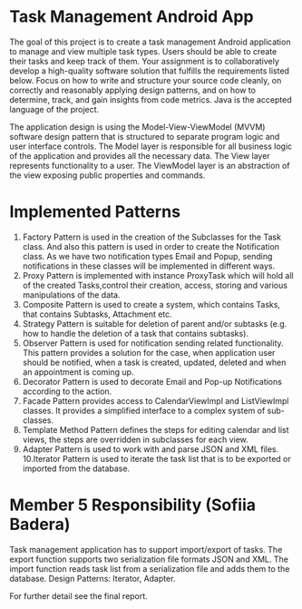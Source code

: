 # Task Management Android App

The goal of this project is to create a task management Android application to manage and view multiple task types. Users should be able to create their tasks and keep track of them. Your assignment is to collaboratively develop a high-quality software solution that fulfills the requirements listed below. Focus on how to write and structure your source code cleanly, on correctly and reasonably applying design patterns, and on how to determine, track, and gain insights from code metrics. Java is the accepted language of the project.

The application design is using the Model-View-ViewModel (MVVM) software design
pattern that is structured to separate program logic and user interface controls.
The Model layer is responsible for all business logic of the application and provides
all the necessary data.
The View layer represents functionality to a user.
The ViewModel layer is an abstraction of the view exposing public properties and
commands.

# Implemented Patterns
1. Factory Pattern is used in the creation of the Subclasses for the Task class.
And also this pattern is used in order to create the Notification class. As we
have two notification types Email and Popup, sending notifications in these
classes will be implemented in different ways.
2. Proxy Pattern is implemented with instance ProxyTask which will hold all of the
created Tasks,control their creation, access, storing and various manipulations
of the data.
3. Composite Pattern is used to create a system, which contains Tasks, that
contains Subtasks, Attachment etc.
4. Strategy Pattern is suitable for deletion of parent and/or subtasks (e.g. how to
handle the deletion of a task that contains subtasks).
5. Observer Pattern is used for notification sending related functionality. This
pattern provides a solution for the case, when application user should be
notified, when a task is created, updated, deleted and when an appointment is
coming up.
6. Decorator Pattern is used to decorate Email and Pop-up Notifications
according to the action.
7. Facade Pattern provides access to CalendarViewImpl and ListViewImpl
classes. It provides a simplified interface to a complex system of sub-classes.
8. Template Method Pattern defines the steps for editing calendar and list views,
the steps are overridden in subclasses for each view.
9. Adapter Pattern is used to work with and parse JSON and XML files.
10.Iterator Pattern is used to iterate the task list that is to be exported or imported
from the database.

# Member 5 Responsibility (Sofiia Badera)
Task management application has to support import/export of tasks. The export
function supports two serialization file formats JSON and XML. The import function
reads task list from a serialization file and adds them to the database.
Design Patterns: Iterator, Adapter.

For further detail see the final report.
